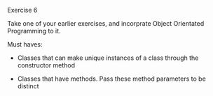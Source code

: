 Exercise 6

Take one of your earlier exercises, and incorprate Object Orientated Programming to it.

Must haves:

- Classes that can make unique instances of a class through the constructor method

- Classes that have methods. Pass these method parameters to be distinct